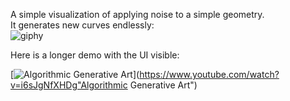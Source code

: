 A simple visualization of applying noise to a simple geometry.<br>
It generates new curves endlessly:  <br>
![giphy](https://user-images.githubusercontent.com/21223496/36006959-0a6c1b28-0d0e-11e8-9a35-068b2fe4cccb.gif)

Here is a longer demo with the UI visible:

[![Algorithmic Generative Art](https://img.youtube.com/vi/i6sJgNfXHDg/0.jpg)](https://www.youtube.com/watch?v=i6sJgNfXHDg"Algorithmic Generative Art")
